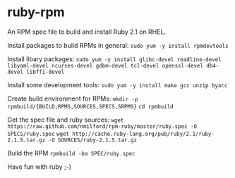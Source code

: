 ruby-rpm
========

An RPM spec file to build and install Ruby 2.1 on RHEL.

Install packages to build RPMs in general:
`sudo yum -y install rpmdevtools `

Install libary packages:
`sudo yum -y install glibc-devel readline-devel libyaml-devel ncurses-devel gdbm-devel tcl-devel openssl-devel db4-devel libffi-devel`

Install some development tools:
`sudo yum -y install make gcc unzip byacc`

Create build environment for RPMs:
`mkdir -p rpmbuild/{BUILD,RPMS,SOURCES,SPECS,SRPMS}`
`cd rpmbuild`

Get the spec file and ruby sources:
`wget https://raw.github.com/nmilford/rpm-ruby/master/ruby.spec -O SPECS/ruby.spec`
`wget http://cache.ruby-lang.org/pub/ruby/2.1/ruby-2.1.5.tar.gz -O SOURCES/ruby-2.1.5.tar.gz`

Build the RPM
`rpmbuild -ba SPEC/ruby.spec`

Have fun with ruby ;-)
